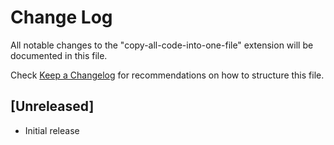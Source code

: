 # Change Log

All notable changes to the "copy-all-code-into-one-file" extension will be documented in this file.

Check [Keep a Changelog](http://keepachangelog.com/) for recommendations on how to structure this file.

## [Unreleased]

- Initial release
